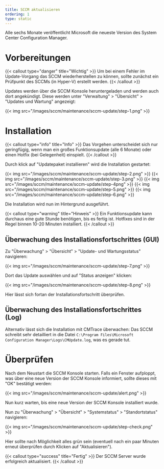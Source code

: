```yaml
---
title: SCCM aktualisieren
ordering: 1
type: static
---
```


Alle sechs Monate veröffentlicht Microsoft die neueste Version des System Center Configuration Manager.

<!--more-->

# Vorbereitungen

{{< callout type="danger" title="Wichtig" >}}
    Um bei einem Fehler im Update-Vorgang das SCCM wiederherstellen zu können, sollte zunächst ein Prüfpunkt des SCCMs (in Hyper-V) erstellt werden.
{{< /callout >}}

Updates werden über die SCCM Konsole heruntergeladen und werden auch dort angekündigt. Diese werden unter "Verwaltung" > "Übersicht" > "Updates und Wartung" angezeigt:

{{< img src="/images/sccm/maintenance/sccm-update/step-1.png" >}}

# Installation

{{< callout type="info" title="Info" >}}
    Das Vorgehen unterscheidet sich nur geringfügig, wenn man ein großes Funktionsupdate (alle 6 Monate) oder einen Hotfix (bei Gelegenheit) einspielt.
{{< /callout >}}

Durch klick auf "Updatepaket installieren" wird die Installation gestartet:

{{< img src="/images/sccm/maintenance/sccm-update/step-2.png" >}}
{{< img src="/images/sccm/maintenance/sccm-update/step-3.png" >}}
{{< img src="/images/sccm/maintenance/sccm-update/step-4png" >}}
{{< img src="/images/sccm/maintenance/sccm-update/step-5.png" >}}
{{< img src="/images/sccm/maintenance/sccm-update/step-6.png" >}}

Die Installation wird nun im Hintergrund ausgeführt.

{{< callout type="warning" title="Hinweis" >}}
    Ein Funktionsupdate kann durchaus eine gute Stunde benötigen, bis es fertig ist. Hotfixes sind in der Regel binnen 10-20 Minuten installiert.
{{< /callout >}}

## Überwachung des Installationsfortschrittes (GUI)

Zu "Überwachung" > "Übersicht" > "Update- und Wartungsstatus" navigieren:

{{< img src="/images/sccm/maintenance/sccm-update/step-7.png" >}}

Dort das Update auswählen und auf "Status anzeigen" klicken:

{{< img src="/images/sccm/maintenance/sccm-update/step-8.png" >}}

Hier lässt sich fortan der Installationsfortschritt überprüfen.

## Überwachung des Installationsfortschrittes (Log)

Alternativ lässt sich die Installation mit CMTrace überwachen: Das SCCM schreibt sehr detailliert in die Datei `C:\Program Files\Microsoft Configuration Manager\Logs\CMUpdate.log`, was es gerade tut.

# Überprüfen

Nach dem Neustart die SCCM Konsole starten. Falls ein Fenster aufploppt, was über eine neue Version der SCCM Konsole informiert, sollte dieses mit "OK" bestätigt werden:

{{< img src="/images/sccm/maintenance/sccm-update/alert.png" >}}

Nun kurz warten, bis eine neue Version der SCCM Konsole installiert wurde.

Nun zu "Überwachung" > "Übersicht" > "Systemstatus" > "Standortstatus" navigieren:

{{< img src="/images/sccm/maintenance/sccm-update/step-check.png" >}}

Hier sollte nach Möglichkeit alles grün sein (eventuell nach ein paar Minuten erneut überprüfen durch Klicken auf "Aktualisieren").

{{< callout type="success" title="Fertig" >}}
    Der SCCM Server wurde erfolgreich aktualisiert.
{{< /callout >}}